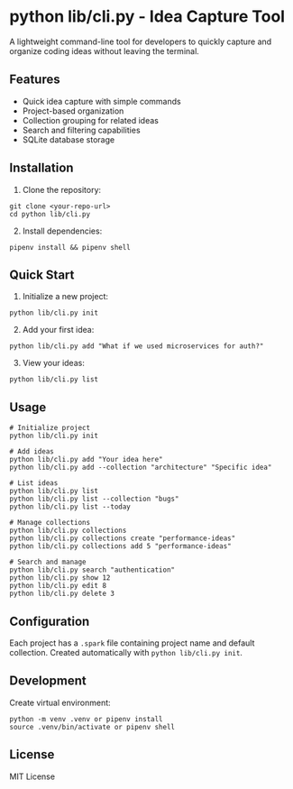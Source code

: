 # python lib/cli.py - Idea Capture Tool

A lightweight command-line tool for developers to quickly capture and organize coding ideas without leaving the terminal.

## Features

- Quick idea capture with simple commands
- Project-based organization
- Collection grouping for related ideas
- Search and filtering capabilities
- SQLite database storage

## Installation

1. Clone the repository:
```
git clone <your-repo-url>
cd python lib/cli.py
```

2. Install dependencies:
```
pipenv install && pipenv shell
```

## Quick Start

1. Initialize a new project:
```
python lib/cli.py init
```

2. Add your first idea:
```
python lib/cli.py add "What if we used microservices for auth?"
```

3. View your ideas:
```
python lib/cli.py list
```

## Usage

```
# Initialize project
python lib/cli.py init

# Add ideas
python lib/cli.py add "Your idea here"
python lib/cli.py add --collection "architecture" "Specific idea"

# List ideas
python lib/cli.py list
python lib/cli.py list --collection "bugs"
python lib/cli.py list --today

# Manage collections
python lib/cli.py collections
python lib/cli.py collections create "performance-ideas"
python lib/cli.py collections add 5 "performance-ideas"

# Search and manage
python lib/cli.py search "authentication"
python lib/cli.py show 12
python lib/cli.py edit 8
python lib/cli.py delete 3
```

## Configuration

Each project has a `.spark` file containing project name and default collection. Created automatically with `python lib/cli.py init`.

## Development

Create virtual environment:
```
python -m venv .venv or pipenv install
source .venv/bin/activate or pipenv shell
````
## License

MIT License